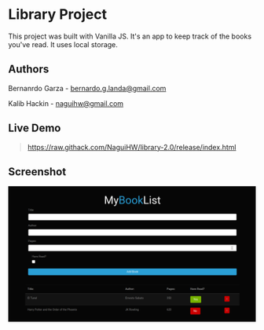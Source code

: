 # Library Project

This project was built with Vanilla JS. It's an app to keep track of the books you've read. It uses local storage.

## Authors
Bernanrdo Garza - bernardo.g.landa@gmail.com

Kalib Hackin - naguihw@gmail.com

## Live Demo

> https://raw.githack.com/NaguiHW/library-2.0/release/index.html

## Screenshot

![Library](Screenshot.png?raw=true "Library")

#
